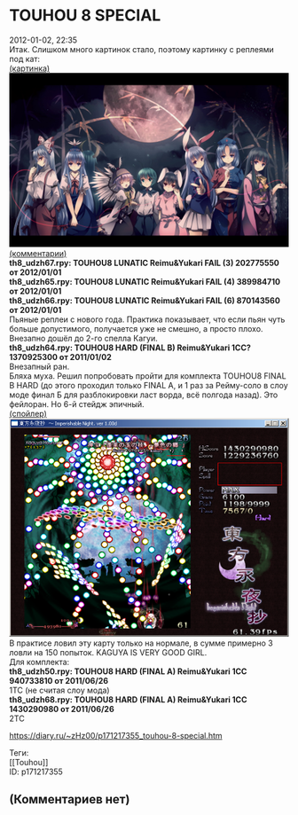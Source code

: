 TOUHOU 8 SPECIAL
================

  
2012-01-02, 22:35  
 Итак. Слишком много картинок стало, поэтому картинку с реплеями под кат:   
  [(картинка)](https://zHz00.diary.ru/p171217355.htm?index=1#linkmore171217355m1)      
   [![](pics/3de2eaa74c2c.jpg)](http://www.pixiv.net/member_illust.php?mode=medium&illust_id=17183320)       
  [(комментарии)](https://zHz00.diary.ru/p171217355.htm?index=3#linkmore171217355m3)      
  **th8\_udzh67.rpy: TOUHOU8 LUNATIC Reimu&Yukari FAIL (3) 202775550 от 2012/01/01**    
  **th8\_udzh65.rpy: TOUHOU8 LUNATIC Reimu&Yukari FAIL (4) 389984710 от 2012/01/01**    
  **th8\_udzh66.rpy: TOUHOU8 LUNATIC Reimu&Yukari FAIL (6) 870143560 от 2012/01/01**    
 Пьяные реплеи с нового года. Практика показывает, что если пьян чуть больше допустимого, получается уже не смешно, а просто плохо. Внезапно дошёл до 2-го спелла Кагуи.   
  **th8\_udzh64.rpy: TOUHOU8 HARD (FINAL B) Reimu&Yukari 1CC? 1370925300 от 2011/01/02**    
 Внезапный ран.   
 Бляха муха. Решил попробовать пройти для комплекта TOUHOU8 FINAL B HARD (до этого проходил только FINAL A, и 1 раз за Рейму-соло в слоу моде финал Б для разблокировки ласт ворда, всё полгода назад). Это фейлоран. Но 6-й стейдж эпичный.   
  [(спойлер)](https://zHz00.diary.ru/p171217355.htm?index=2#linkmore171217355m2)      
   [![](pics/15ca6cf3d37a.png)](http://radikal.ru/big/cpyu8trau5hlp)     
 В практисе ловил эту карту только на нормале, в сумме примерно 3 ловли на 150 попыток. KAGUYA IS VERY GOOD GIRL.     
 Для комплекта:   
  **th8\_udzh50.rpy: TOUHOU8 HARD (FINAL A) Reimu&Yukari 1CC 940733810 от 2011/06/26**    
 1TC (не считая слоу мода)   
  **th8\_udzh68.rpy: TOUHOU8 HARD (FINAL A) Reimu&Yukari 1CC 1430290980 от 2011/06/26**    
 2TC   
     
  
<https://diary.ru/~zHz00/p171217355_touhou-8-special.htm>  
  
Теги:  
[[Touhou]]  
ID: p171217355  


(Комментариев нет)
------------------